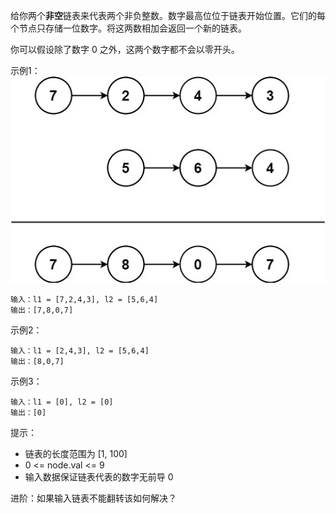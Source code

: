 给你两个**非空**链表来代表两个非负整数。数字最高位位于链表开始位置。它们的每个节点只存储一位数字。将这两数相加会返回一个新的链表。

你可以假设除了数字 0 之外，这两个数字都不会以零开头。



示例1：  
![](../img/sumii-linked-list.jpg)

    输入：l1 = [7,2,4,3], l2 = [5,6,4]
    输出：[7,8,0,7]
示例2：

    输入：l1 = [2,4,3], l2 = [5,6,4]
    输出：[8,0,7]
示例3：

    输入：l1 = [0], l2 = [0]
    输出：[0]


提示：

- 链表的长度范围为 [1, 100]
- 0 <= node.val <= 9
- 输入数据保证链表代表的数字无前导 0


进阶：如果输入链表不能翻转该如何解决？